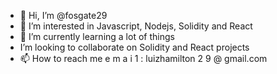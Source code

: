 - 👋 Hi, I’m @fosgate29
- 👀 I’m interested in Javascript, Nodejs, Solidity and React
- 🌱 I’m currently learning a lot of things
- I’m looking to collaborate on Solidity and React projects
- 📫 How to reach me e m a i 1 : luizhamilton 2  9  @ gmail.com

<!---
fosgate29/fosgate29 is a ✨ special ✨ repository because its `README.md` (this file) appears on your GitHub profile.
You can click the Preview link to take a look at your changes.
--->
